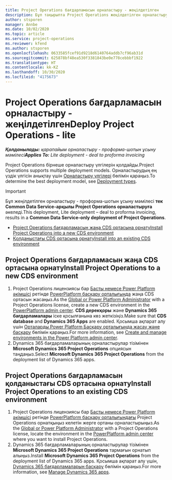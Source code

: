 ```yaml
---
title: Project Operations бағдарламасын орналастыру - жеңілдетілген
description: Бұл тақырыпта Project Operations жеңілдетілген орналастыру бағдарламасын орнату амалы туралы ақпарат берілген - проформа-шотын ұсыну мәмілесі.
author: stsporen
manager: Annbe
ms.date: 10/02/2020
ms.topic: article
ms.service: project-operations
ms.reviewer: kfend
ms.author: stsporen
ms.openlocfilehash: 0633585fcef91d9218d6140764addb7cf96ab31d
ms.sourcegitcommit: 625878bf48ea530f3381843be0e778cebbbf1922
ms.translationtype: HT
ms.contentlocale: kk-KZ
ms.lasthandoff: 10/30/2020
ms.locfileid: "4175673"
---
```

# <a name="deploy-project-operations---lite"></a><span data-ttu-id="94068-103">Project Operations бағдарламасын орналастыру - жеңілдетілген</span><span class="sxs-lookup"><span data-stu-id="94068-103">Deploy Project Operations - lite</span></span>

<span data-ttu-id="94068-104">_**Қолданылады:** қарапайым орналастыру - проформа-шотын ұсыну мәмілесі_</span><span class="sxs-lookup"><span data-stu-id="94068-104">_**Applies To:** Lite deployment - deal to proforma invoicing_</span></span>

<span data-ttu-id="94068-105">Project Operations бірнеше орналастыру үлгілерін қолдайды.</span><span class="sxs-lookup"><span data-stu-id="94068-105">Project Operations supports multiple deployment models.</span></span> <span data-ttu-id="94068-106">Орналастырудың ең үздік үлгісін анықтау үшін [Орналастыру үлгілері](determine-deployment-type.md) бөлімін қараңыз.</span><span class="sxs-lookup"><span data-stu-id="94068-106">To determine the best deployment model, see [Deployment types](determine-deployment-type.md).</span></span>


> [!IMPORTANT]
> <span data-ttu-id="94068-107">Бұл жеңілдетілген орналастыру - проформа-шотын ұсыну мәмілесі **тек Common Data Service-арқылы Project Operations орналастыруға** әкеледі.</span><span class="sxs-lookup"><span data-stu-id="94068-107">This deployment, Lite deployment – deal to proforma invoicing, results in a **Common Data Service-only deployment of Project Operations**.</span></span>

- [<span data-ttu-id="94068-108">Project Operations бағдарламасын жаңа CDS ортасына орнату</span><span class="sxs-lookup"><span data-stu-id="94068-108">Install Project Operations into a new CDS environment</span></span>](#new)
- [<span data-ttu-id="94068-109">Қолданыстағы CDS ортасына орнату</span><span class="sxs-lookup"><span data-stu-id="94068-109">Install into an existing CDS environment</span></span>](#existing)



## <a name="install-project-operations-to-a-new-cds-environment"></a><a name="new"></a><span data-ttu-id="94068-110">Project Operations бағдарламасын жаңа CDS ортасына орнату</span><span class="sxs-lookup"><span data-stu-id="94068-110">Install Project Operations to a new CDS environment</span></span>

1. <span data-ttu-id="94068-111">Project Operations лицензиясы бар [Басты немесе Power Platform әкімшісі](https://docs.microsoft.com/power-platform/admin/global-service-administrators-can-administer-without-license) ретінде [PowerPlatform басқару орталығында](https://admin.powerplatform.com) жаңа CDS ортасын жасаңыз.</span><span class="sxs-lookup"><span data-stu-id="94068-111">As the [Global or Power Platform Administrator](https://docs.microsoft.com/power-platform/admin/global-service-administrators-can-administer-without-license) with a Project Operations license, create a new CDS environment in the [PowerPlatform admin center](https://admin.powerplatform.com).</span></span> <span data-ttu-id="94068-112">**CDS дерекқоры** және **Dynamics 365 бағдарламалары** іске қосылғанына көз жеткізіңіз.</span><span class="sxs-lookup"><span data-stu-id="94068-112">Make sure that **CDS database** and **Dynamics 365 Apps** are enabled.</span></span> <span data-ttu-id="94068-113">Қосымша ақпарат алу үшін [Орталарды Power Platform Басқару орталығында жасау және басқару](https://docs.microsoft.com/power-platform/admin/create-environment#create-an-environment-in-the-power-platform-admin-center) бөлімін қараңыз.</span><span class="sxs-lookup"><span data-stu-id="94068-113">For more information, see [Create and manage environments in the Power Platform admin center](https://docs.microsoft.com/power-platform/admin/create-environment#create-an-environment-in-the-power-platform-admin-center).</span></span>
2. <span data-ttu-id="94068-114">Dynamics 365 бағдарламаларының орналастырулар тізімінен **Microsoft Dynamics 365 Project Operations** опциясын таңдаңыз.</span><span class="sxs-lookup"><span data-stu-id="94068-114">Select **Microsoft Dynamics 365 Project Operations** from the deployment list of Dynamics 365 apps.</span></span>


## <a name="install-project-operations-to-an-existing-cds-environment"></a><a name="existing"></a><span data-ttu-id="94068-115">Project Operations бағдарламасын қолданыстағы CDS ортасына орнату</span><span class="sxs-lookup"><span data-stu-id="94068-115">Install Project Operations to an existing CDS environment</span></span>

1. <span data-ttu-id="94068-116">Project Operations лицензиясы бар [Басты немесе Power Platform әкімшісі](https://docs.microsoft.com/power-platform/admin/global-service-administrators-can-administer-without-license) ретінде [PowerPlatform басқару орталығындағы](https://admin.powerplatform.com) Project Operations орнатқыңыз келетін жерге ортаны орналастырыңыз.</span><span class="sxs-lookup"><span data-stu-id="94068-116">As the [Global or Power Platform Administrator](https://docs.microsoft.com/power-platform/admin/global-service-administrators-can-administer-without-license) with a Project Operations license, locate the environment in the [PowerPlatform admin center](https://admin.powerplatform.com) where you want to install Project Operations.</span></span>
2. <span data-ttu-id="94068-117">Dynamics 365 бағдарламаларының орналастырулар тізімінен **Microsoft Dynamics 365 Project Operations** тармағын орнатып алыңыз.</span><span class="sxs-lookup"><span data-stu-id="94068-117">Install **Microsoft Dynamics 365 Project Operations** from the deployment list of Dynamics 365 apps.</span></span> <span data-ttu-id="94068-118">Қосымша ақпарат алу үшін, [Dynamics 365 бағдарламаларын басқару](https://docs.microsoft.com/power-platform/admin/manage-apps) бөлімін қараңыз.</span><span class="sxs-lookup"><span data-stu-id="94068-118">For more information, see [Manage Dynamics 365 apps](https://docs.microsoft.com/power-platform/admin/manage-apps).</span></span>


